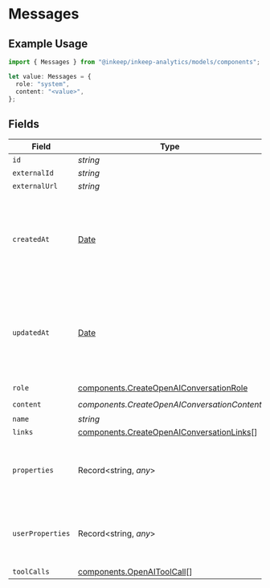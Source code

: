 # Messages

## Example Usage

```typescript
import { Messages } from "@inkeep/inkeep-analytics/models/components";

let value: Messages = {
  role: "system",
  content: "<value>",
};
```

## Fields

| Field                                                                                                     | Type                                                                                                      | Required                                                                                                  | Description                                                                                               |
| --------------------------------------------------------------------------------------------------------- | --------------------------------------------------------------------------------------------------------- | --------------------------------------------------------------------------------------------------------- | --------------------------------------------------------------------------------------------------------- |
| `id`                                                                                                      | *string*                                                                                                  | :heavy_minus_sign:                                                                                        | N/A                                                                                                       |
| `externalId`                                                                                              | *string*                                                                                                  | :heavy_minus_sign:                                                                                        | N/A                                                                                                       |
| `externalUrl`                                                                                             | *string*                                                                                                  | :heavy_minus_sign:                                                                                        | N/A                                                                                                       |
| `createdAt`                                                                                               | [Date](https://developer.mozilla.org/en-US/docs/Web/JavaScript/Reference/Global_Objects/Date)             | :heavy_minus_sign:                                                                                        | A timestamp in ISO 8601 format with timezone information. If not provided, the current time will be used. |
| `updatedAt`                                                                                               | [Date](https://developer.mozilla.org/en-US/docs/Web/JavaScript/Reference/Global_Objects/Date)             | :heavy_minus_sign:                                                                                        | A timestamp in ISO 8601 format with timezone information. If not provided, the current time will be used. |
| `role`                                                                                                    | [components.CreateOpenAIConversationRole](../../models/components/createopenaiconversationrole.md)        | :heavy_check_mark:                                                                                        | N/A                                                                                                       |
| `content`                                                                                                 | *components.CreateOpenAIConversationContent*                                                              | :heavy_check_mark:                                                                                        | N/A                                                                                                       |
| `name`                                                                                                    | *string*                                                                                                  | :heavy_minus_sign:                                                                                        | N/A                                                                                                       |
| `links`                                                                                                   | [components.CreateOpenAIConversationLinks](../../models/components/createopenaiconversationlinks.md)[]    | :heavy_minus_sign:                                                                                        | N/A                                                                                                       |
| `properties`                                                                                              | Record<string, *any*>                                                                                     | :heavy_minus_sign:                                                                                        | A customizable collection of custom properties or attributes.                                             |
| `userProperties`                                                                                          | Record<string, *any*>                                                                                     | :heavy_minus_sign:                                                                                        | A customizable collection of custom properties or attributes.                                             |
| `toolCalls`                                                                                               | [components.OpenAIToolCall](../../models/components/openaitoolcall.md)[]                                  | :heavy_minus_sign:                                                                                        | N/A                                                                                                       |